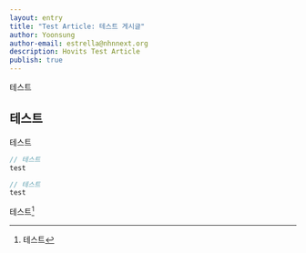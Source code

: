 ```yaml
---
layout: entry
title: "Test Article: 테스트 게시글"
author: Yoonsung
author-email: estrella@nhnnext.org
description: Hovits Test Article
publish: true
---
```


테스트


## 테스트

테스트

```javascript
// 테스트
test
```

```java
// 테스트
test
```
테스트[^1]


[^1]: 테스트